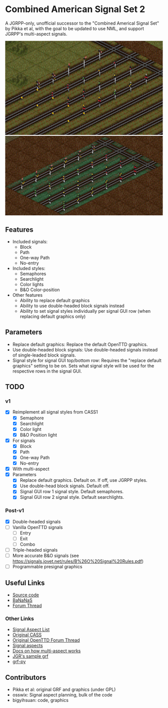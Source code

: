 # Combined American Signal Set 2

A JGRPP-only, unofficial successor to the "Combined Americal Signal Set" by Pikka et al, with the goal to be updated to use NML, and support JGRPP's multi-aspect signals.

![CASS2 All signals](<img/cass2 all signals.png>)
![CASS2 Double-headed block signal aspects](<img/cass2 double block.png>)

## Features

- Included signals:
  - Block
  - Path
  - One-way Path
  - No-entry
- Included styles:
  - Semaphores
  - Searchlight
  - Color lights
  - B&O Color-position
- Other features
  - Ability to replace default graphics
  - Ability to use double-headed block signals instead
  - Ability to set signal styles individually per signal GUI row (when replacing default graphics only)

## Parameters

- Replace default graphics: Replace the default OpenTTD graphics.
- Use double-headed block signals: Use double-headed signals instead of single-leaded block signals.
- Signal style for signal GUI top/bottom row: Requires the "replace default graphics" setting to be on. Sets what signal style will be used for the respective rows in the signal GUI.

## TODO

### v1

- [x] Reimplement all signal styles from CASS1
  - [x] Semaphore
  - [x] Searchlight
  - [x] Color light
  - [x] B&O Position light
- [x] For signals
  - [x] Block
  - [x] Path
  - [x] One-way Path
  - [x] No-entry
- [x] With multi-aspect
- [x] Parameters
  - [x] Replace default graphics. Default on. If off, use JGRPP styles.
  - [x] Use double-head block signals. Default off.
  - [x] Signal GUI row 1 signal style. Default semaphores.
  - [x] Signal GUI row 2 signal style. Default searchlights.

### Post-v1

- [x] Double-headed signals
- [ ] Vanilla OpenTTD signals
  - [ ] Entry
  - [ ] Exit
  - [ ] Combo
- [ ] Triple-headed signals
- [ ] More accurate B&O signals (see <https://signals.jovet.net/rules/B%26O%20Signal%20Rules.pdf>)
- [ ] Programmable presignal graphics

## Useful Links

- [Source code](https://github.com/bigyihsuan/combined-american-signal-set-2)
- [BaNaNaS](https://bananas.openttd.org/package/newgrf/42590101)
- [Forum Thread](https://www.tt-forums.net/viewtopic.php?t=91330)

### Other Links

- [Signal Aspect List](https://docs.google.com/spreadsheets/d/1LJK-9byqPhvQGTWNF2Oebdc0c55675EyVu3RkYG0yH8/edit?usp=sharing)
- [Original CASS](https://bananas.openttd.org/package/newgrf/44440502)
- [Original OpenTTD Forum Thread](https://www.tt-forums.net/viewtopic.php?t=24420)
- [Signal aspects](https://signals.jovet.net/rules/)
- [Docs on how multi-aspect works](https://jgrennison.github.io/OpenTTD-patches/newgrf-additions-nml.html#signal-graphics:~:text=set%20to%20zero.-,extra_aspects,-0%20-%206)
- [JGR's sample grf](https://github.com/JGRennison/multi-aspect-signals-grf)
- [grf-py](https://github.com/citymania-org/grf-py)

## Contributors

- Pikka et al: original GRF and graphics (under GPL)
- osswix: Signal aspect planning, bulk of the code
- bigyihsuan: code, graphics